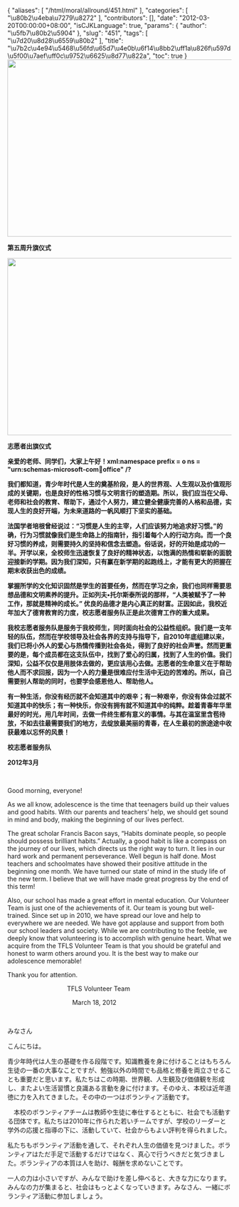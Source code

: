 {
    "aliases": [
        "/html/moral/allround/451.html"
    ],
    "categories": [
        "\u80b2\u4eba\u7279\u8272"
    ],
    "contributors": [],
    "date": "2012-03-20T00:00:00+08:00",
    "isCJKLanguage": true,
    "params": {
        "author": "\u5fb7\u80b2\u5904"
    },
    "slug": "451",
    "tags": [
        "\u7d20\u8d28\u6559\u80b2"
    ],
    "title": "\u7b2c\u4e94\u5468\u56fd\u65d7\u4e0b\u6f14\u8bb2\uff1a\u826f\u597d\u5f00\u7aef\uff0c\u9752\u6625\u8d77\u822a",
    "toc": true
}
**<img
    src="https://cdn.tfls.online/mirror/full/4bce2fdd008a3375a7b4c0648a0143f552a2b6ec.jpg"
    style="display:block;margin-left:auto;margin-right:auto;"
    decoding="async"
    fetchpriority="auto"
    loading="lazy"
    height="397"
    width="600"
/>**

**第五周升旗仪式**

**<img
    src="https://cdn.tfls.online/mirror/full/6a1999443da4ef536578e454c1b422143d159b88.jpg"
    style="display:block;margin-left:auto;margin-right:auto;"
    decoding="async"
    fetchpriority="auto"
    loading="lazy"
    height="397"
    width="600"
/>**

**志愿者出旗仪式**

**亲爱的老师、同学们，大家上午好！xml:namespace prefix = o ns = "urn:schemas-microsoft-com:office:office" /?**

**我们都知道，青少年时代是人生的奠基阶段，是人的世界观、人生观以及价值观形成的关键期，也是良好的性格习惯与文明言行的塑造期。所以，我们应当在父母、老师和社会的教育、帮助下，通过个人努力，建立健全健康完善的人格和品德，实现人生的良好开端，为未来道路的一帆风顺打下坚实的基础。**

**法国学者培根曾经说过：“习惯是人生的主宰，人们应该努力地追求好习惯。”的确，行为习惯就像我们是生命路上的指南针，指引着每个人的行动方向。而一个良好习惯的养成，则需要持久的坚持和信念去塑造。俗话说，好的开始是成功的一半。开学以来，全校师生迅速恢复了良好的精神状态，以饱满的热情和崭新的面貌迎接新的学期。因为我们深知，只有赢在新学期的起跑线上，才能有更大的把握在期末收获出色的成绩。**

**掌握所学的文化知识固然是学生的首要任务，然而在学习之余，我们也同样需要思想品德和文明素养的提升。正如列夫•托尔斯泰所说的那样，“人类被赋予了一种工作，那就是精神的成长。” 优良的品德才是内心真正的财富。正因如此，我校近年加大了德育教育的力度，校志愿者服务队正是此次德育工作的重大成果。**

**我校志愿者服务队是服务于我校师生，同时面向社会的公益性组织。我们是一支年轻的队伍，然而在学校领导及社会各界的支持与指导下，自2010年底组建以来，我们已将小外人的爱心与热情传播到社会各处，得到了良好的社会声誉。然而更重要的是，每个成员都在这支队伍中，找到了爱心的归属，找到了人生的价值。我们深知，公益不仅仅是用肢体去做的，更应该用心去做。志愿者的生命意义在于帮助他人而不求回报，因为一个人的力量是很难应付生活中无边的苦难的。所以，自己需要别人帮助的同时，也要学会感恩他人、帮助他人。**

**有一种生活，你没有经历就不会知道其中的艰辛；有一种艰辛，你没有体会过就不知道其中的快乐；有一种快乐，你没有拥有就不知道其中的纯粹。趁着青春年华里最好的时光，用几年时间，去做一件终生都有意义的事情。与其在温室里含苞待放，不如去往最需要我们的地方，去绽放最美丽的青春，在人生最初的旅途途中收获最难以忘怀的风景！**

**校志愿者服务队**

**2012年3月**

 

 Good morning, everyone!

As we all know, adolescence is the time that teenagers build up their values and good habits. With our parents and teachers’ help, we should get sound in mind and body, making the beginning of our lives perfect.

The great scholar Francis Bacon says, “Habits dominate people, so people should possess brilliant habits.” Actually, a good habit is like a compass on the journey of our lives, which directs us the right way to turn. It lies in our hard work and permanent perseverance. Well begun is half done. Most teachers and schoolmates have showed their positive attitude in the beginning one month. We have turned our state of mind in the study life of the new term. I believe that we will have made great progress by the end of this term!

Also, our school has made a great effort in mental education. Our Volunteer Team is just one of the achievements of it. Our team is young but well-trained. Since set up in 2010, we have spread our love and help to everywhere we are needed. We have got applause and support from both our school leaders and society. While we are contributing to the feeble, we deeply know that volunteering is to accomplish with genuine heart. What we acquire from the TFLS Volunteer Team is that you should be grateful and honest to warm others around you. It is the best way to make our adolescence memorable! 

Thank you for attention.

                                  TFLS Volunteer Team

                                     March 18, 2012

 

 みなさん

こんにちは。

青少年時代は人生の基礎を作る段階です。知識教養を身に付けることはもちろん生徒の一番の大事なことですが、勉強以外の時間でも品格と修養を両立させることも重要だと思います。私たちはこの時期、世界観、人生観及び価値観を形成し、またよい生活習慣と良識ある言動を身に付けます。そのゆえ、本校は近年道徳に力を入れてきました。その中の一つはボランティア活動です。

　本校のボランティアチームは教師や生徒に奉仕するとともに、社会でも活動する団体です。私たちは2010年に作られた若いチームですが、学校のリーダーと学外の応援と指導の下に、活動していて、社会からもよい評判を得られました。

私たちもボランティア活動を通して、それぞれ人生の価値を見つけました。ボランティアはただ手足で活動するだけではなく、真心で行うべきだと気づきました。ボランティアの本質は人を助け、報酬を求めないことです。

一人の力は小さいですが、みんなで助けを差し伸べると、大きな力になります。みんなの力が集まると、社会はもっとよくなっていきます。みなさん、一緒にボランティア活動に参加しましょう。

  